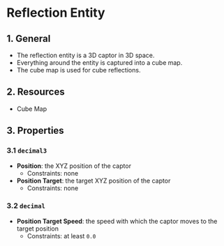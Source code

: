 # Reflection Entity

## 1. General

- The reflection entity is a 3D captor in 3D space.
- Everything around the entity is captured into a cube map.
- The cube map is used for cube reflections.

## 2. Resources

- Cube Map

## 3. Properties

### 3.1 `decimal3`

- **Position**: the XYZ position of the captor
  - Constraints: none
- **Position Target**: the target XYZ position of the captor
  - Constraints: none

### 3.2 `decimal`

- **Position Target Speed**: the speed with which the captor moves to the target position
  - Constraints: at least `0.0`
